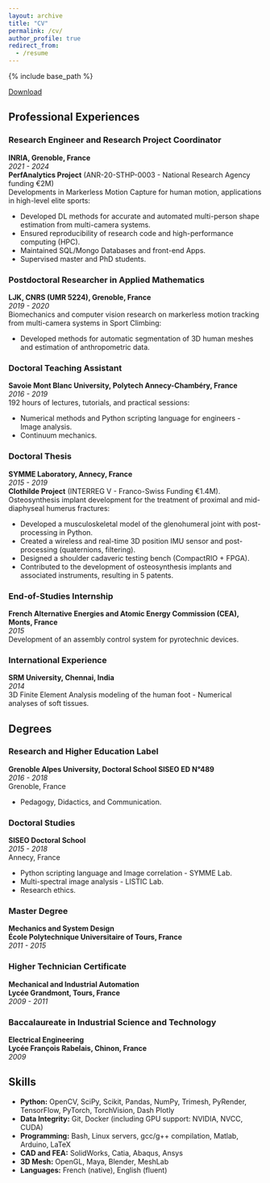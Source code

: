 ```yaml
---
layout: archive
title: "CV"
permalink: /cv/
author_profile: true
redirect_from:
  - /resume
---
```


{% include base_path %}

[Download](https://raw.githubusercontent.com/goyallon/goyallon.github.io/master/files/CV_2024_Github.pdf)

## Professional Experiences
### Research Engineer and Research Project Coordinator
**INRIA, Grenoble, France**  
*2021 - 2024*  
**PerfAnalytics Project** (ANR-20-STHP-0003 - National Research Agency funding €2M)  
Developments in Markerless Motion Capture for human motion, applications in high-level elite sports:
- Developed DL methods for accurate and automated multi-person shape estimation from multi-camera systems.
- Ensured reproducibility of research code and high-performance computing (HPC).
- Maintained SQL/Mongo Databases and front-end Apps.
- Supervised master and PhD students.

### Postdoctoral Researcher in Applied Mathematics
**LJK, CNRS (UMR 5224), Grenoble, France**  
*2019 - 2020*  
Biomechanics and computer vision research on markerless motion tracking from multi-camera systems in Sport Climbing:
- Developed methods for automatic segmentation of 3D human meshes and estimation of anthropometric data.

### Doctoral Teaching Assistant
**Savoie Mont Blanc University, Polytech Annecy-Chambéry, France**  
*2016 - 2019*  
192 hours of lectures, tutorials, and practical sessions:
- Numerical methods and Python scripting language for engineers - Image analysis.
- Continuum mechanics.

### Doctoral Thesis
**SYMME Laboratory, Annecy, France**  
*2015 - 2019*  
**Clothilde Project** (INTERREG V - Franco-Swiss Funding €1.4M). Osteosynthesis implant development for the treatment of proximal and mid-diaphyseal humerus fractures:
- Developed a musculoskeletal model of the glenohumeral joint with post-processing in Python.
- Created a wireless and real-time 3D position IMU sensor and post-processing (quaternions, filtering).
- Designed a shoulder cadaveric testing bench (CompactRIO + FPGA).
- Contributed to the development of osteosynthesis implants and associated instruments, resulting in 5 patents.

### End-of-Studies Internship
**French Alternative Energies and Atomic Energy Commission (CEA), Monts, France**  
*2015*  
Development of an assembly control system for pyrotechnic devices.

### International Experience
**SRM University, Chennai, India**  
*2014*  
3D Finite Element Analysis modeling of the human foot - Numerical analyses of soft tissues.

## Degrees

### Research and Higher Education Label
**Grenoble Alpes University, Doctoral School SISEO ED N°489**  
*2016 - 2018*  
Grenoble, France  
- Pedagogy, Didactics, and Communication.

### Doctoral Studies
**SISEO Doctoral School**  
*2015 - 2018*  
Annecy, France  
- Python scripting language and Image correlation - SYMME Lab.
- Multi-spectral image analysis - LISTIC Lab.
- Research ethics.

### Master Degree
**Mechanics and System Design**  
**École Polytechnique Universitaire of Tours, France**  
*2011 - 2015*

### Higher Technician Certificate
**Mechanical and Industrial Automation**  
**Lycée Grandmont, Tours, France**  
*2009 - 2011*

### Baccalaureate in Industrial Science and Technology
**Electrical Engineering**  
**Lycée François Rabelais, Chinon, France**  
*2009*

## Skills

- **Python:** OpenCV, SciPy, Scikit, Pandas, NumPy, Trimesh, PyRender, TensorFlow, PyTorch, TorchVision, Dash Plotly
- **Data Integrity:** Git, Docker (including GPU support: NVIDIA, NVCC, CUDA)
- **Programming:** Bash, Linux servers, gcc/g++ compilation, Matlab, Arduino, LaTeX
- **CAD and FEA:** SolidWorks, Catia, Abaqus, Ansys
- **3D Mesh:** OpenGL, Maya, Blender, MeshLab
- **Languages:** French (native), English (fluent)